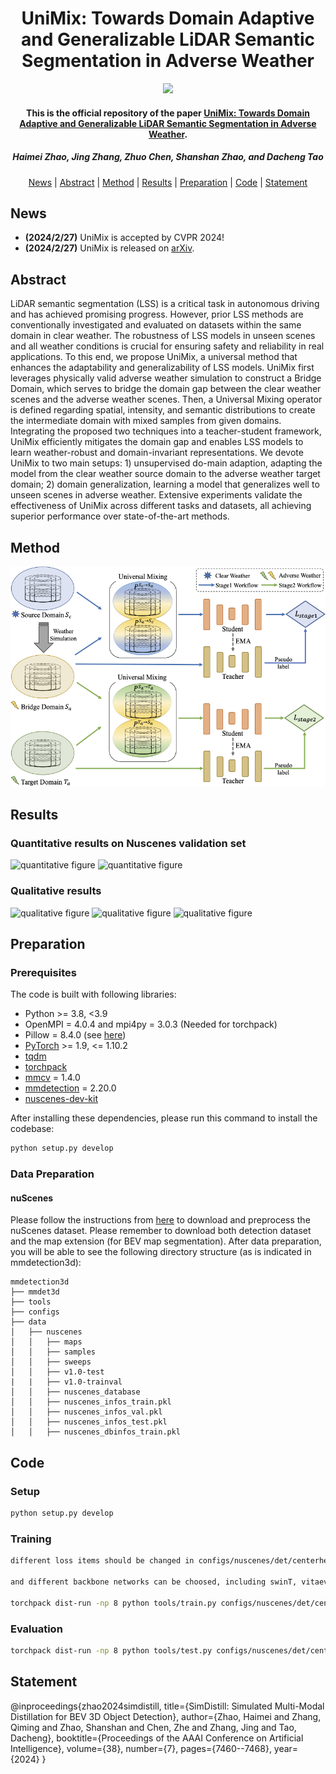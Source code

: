 <h1 align="center">UniMix: Towards Domain Adaptive and Generalizable LiDAR Semantic Segmentation in Adverse Weather
</h1>
<p align="center">
<a href="[https://arxiv.org/abs/2404.05145](https://arxiv.org/abs/2404.05145)"><img  src="https://img.shields.io/badge/arXiv-Paper-<COLOR>.svg" ></a>
<h4 align="center">This is the official repository of the paper <a href="https://arxiv.org/abs/2404.05145">UniMix: Towards Domain Adaptive and Generalizable LiDAR Semantic Segmentation in Adverse Weather</a>.</h4>
<h5 align="center"><em>Haimei Zhao, Jing Zhang, Zhuo Chen, Shanshan Zhao, and Dacheng Tao</em></h5>
<p align="center">
  <a href="#news">News</a> |
  <a href="#abstract">Abstract</a> |
  <a href="#method">Method</a> |
  <a href="#results">Results</a> |
  <a href="#preparation">Preparation</a> |
  <a href="#code">Code</a> |
  <a href="#statement">Statement</a>
</p>

## News
- **(2024/2/27)** UniMix is accepted by CVPR 2024!
- **(2024/2/27)** UniMix is released on [arXiv](https://arxiv.org/abs/2404.05145).

## Abstract

LiDAR semantic segmentation (LSS) is a critical task in autonomous driving and has achieved promising progress. However, prior LSS methods are conventionally investigated and evaluated on datasets within the same domain in clear weather. The robustness of LSS models in unseen scenes and all weather conditions is crucial for ensuring safety and reliability in real applications. To this end, we propose UniMix, a universal method that enhances the adaptability and generalizability of LSS models. UniMix first leverages physically valid adverse weather simulation to construct a Bridge Domain, which serves to bridge the domain gap between the clear weather scenes and the adverse weather scenes. Then, a Universal Mixing operator is defined regarding spatial, intensity, and semantic distributions to create the intermediate domain with mixed samples from given domains. Integrating the proposed two techniques into a teacher-student framework, UniMix efficiently mitigates the domain gap and enables LSS models to learn weather-robust and domain-invariant representations. We devote UniMix to two main setups: 1) unsupervised do-main adaption, adapting the model from the clear weather source domain to the adverse weather target domain; 2) domain generalization, learning a model that generalizes well to unseen scenes in adverse weather. Extensive experiments validate the effectiveness of UniMix across different tasks and datasets, all achieving superior performance over state-of-the-art methods.
## Method

![the framework figure](./figs/mainfigNew_CVPR.png "framework")
## Results

### Quantitative results on Nuscenes validation set
![quantitative figure](./figs/DAexp.png "quantitative-results of domain adaptation")
![quantitative figure](./figs/DGexp.png "quantitative-results of domain generalization")
### Qualitative results
![qualitative figure](./docker/visualization.png "visualization")
![qualitative figure](./docker/supplementary-lidar.png "supplementary-lidar")
![qualitative figure](./docker/supplementary-prediction1.png "supplementary-prediction1")
## Preparation

### Prerequisites

The code is built with following libraries:

- Python >= 3.8, \<3.9
- OpenMPI = 4.0.4 and mpi4py = 3.0.3 (Needed for torchpack)
- Pillow = 8.4.0 (see [here](https://github.com/mit-han-lab/bevfusion/issues/63))
- [PyTorch](https://github.com/pytorch/pytorch) >= 1.9, \<= 1.10.2
- [tqdm](https://github.com/tqdm/tqdm)
- [torchpack](https://github.com/mit-han-lab/torchpack)
- [mmcv](https://github.com/open-mmlab/mmcv) = 1.4.0
- [mmdetection](http://github.com/open-mmlab/mmdetection) = 2.20.0
- [nuscenes-dev-kit](https://github.com/nutonomy/nuscenes-devkit)

After installing these dependencies, please run this command to install the codebase:

```bash
python setup.py develop
```
### Data Preparation

#### nuScenes

Please follow the instructions from [here](https://github.com/open-mmlab/mmdetection3d/blob/master/docs/en/datasets/nuscenes_det.md) to download and preprocess the nuScenes dataset. Please remember to download both detection dataset and the map extension (for BEV map segmentation). After data preparation, you will be able to see the following directory structure (as is indicated in mmdetection3d):

```
mmdetection3d
├── mmdet3d
├── tools
├── configs
├── data
│   ├── nuscenes
│   │   ├── maps
│   │   ├── samples
│   │   ├── sweeps
│   │   ├── v1.0-test
|   |   ├── v1.0-trainval
│   │   ├── nuscenes_database
│   │   ├── nuscenes_infos_train.pkl
│   │   ├── nuscenes_infos_val.pkl
│   │   ├── nuscenes_infos_test.pkl
│   │   ├── nuscenes_dbinfos_train.pkl

```

## Code
### Setup
```bash
python setup.py develop
```
### Training
```bash
different loss items should be changed in configs/nuscenes/det/centerhead/lssfpn/camera/256x704/swint/convfuser.yaml

and different backbone networks can be choosed, including swinT, vitaev2, and bevformer in configs/nuscenes/det/centerhead/lssfpn/camera/256x704/

torchpack dist-run -np 8 python tools/train.py configs/nuscenes/det/centerhead/lssfpn/camera/256x704/swint/convfuser.yaml --data.samples_per_gpu 3 --max_epochs 20 --data.workers_per_gpu 6 --run-dir swinT-twobranchesloss --load_from ../bevfusion-main/pretrained/bevfusion-det.pth
```
### Evaluation
```bash
torchpack dist-run -np 8 python tools/test.py configs/nuscenes/det/centerhead/lssfpn/camera/256x704/swint/convfuser.yaml --xxx.pth --eval bbox
```

## Statement
@inproceedings{zhao2024simdistill,
title={SimDistill: Simulated Multi-Modal Distillation for BEV 3D Object Detection},
author={Zhao, Haimei and Zhang, Qiming and Zhao, Shanshan and Chen, Zhe and Zhang, Jing and Tao, Dacheng},
booktitle={Proceedings of the AAAI Conference on Artificial Intelligence},
volume={38},
number={7},
pages={7460--7468},
year={2024}
}

